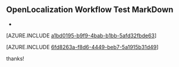 ## OpenLocalization Workflow Test MarkDown
* 

[AZURE.INCLUDE [a1bd0195-b9f9-4bab-b1bb-5afd32fbde63](calleeMd1.md)]



[AZURE.INCLUDE [6fd8263a-f8d6-4449-beb7-5a1915b31d49](calleeMd2.md)]

 
thanks!